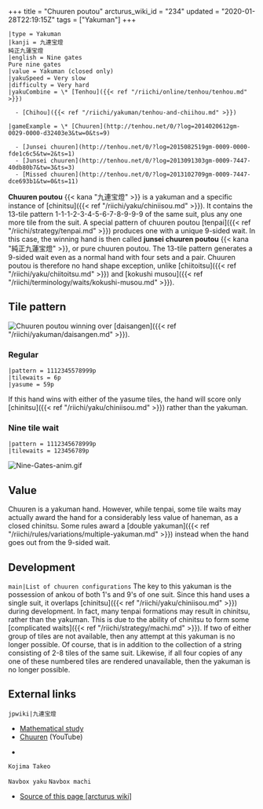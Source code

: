 +++
title = "Chuuren poutou"
arcturus_wiki_id = "234"
updated = "2020-01-28T22:19:15Z"
tags = ["Yakuman"]
+++

```yaku
|type = Yakuman
|kanji = 九連宝燈
純正九蓮宝燈
|english = Nine gates
Pure nine gates
|value = Yakuman (closed only)
|yakuSpeed = Very slow
|difficulty = Very hard
|yakuCombine = \* [Tenhou]({{< ref "/riichi/online/tenhou/tenhou.md" >}})

  - [Chihou]({{< ref "/riichi/yakuman/tenhou-and-chiihou.md" >}})

|gameExample = \* [Chuuren](http://tenhou.net/0/?log=2014020612gm-0029-0000-d32403e3&tw=0&ts=9)

  - [Junsei chuuren](http://tenhou.net/0/?log=2015082519gm-0009-0000-fde1c6c5&tw=2&ts=1)
  - [Junsei chuuren](http://tenhou.net/0/?log=2013091303gm-0009-7447-40db80b7&tw=3&ts=3)
  - [Missed chuuren](http://tenhou.net/0/?log=2013102709gm-0009-7447-dce693b1&tw=0&ts=11)

```

**Chuuren poutou** {{< kana "九連宝燈" >}} is a yakuman and a specific instance of
[chinitsu]({{< ref "/riichi/yaku/chiniisou.md" >}}). It contains the 13-tile pattern
1-1-1-2-3-4-5-6-7-8-9-9-9 of the same suit, plus any one more tile from the suit. A special pattern
of chuuren poutou [tenpai]({{< ref "/riichi/strategy/tenpai.md" >}}) produces one with a unique
9-sided wait. In this case, the winning hand is then called **junsei chuuren poutou**
{{< kana "純正九蓮宝燈" >}}, or pure chuuren poutou. The 13-tile pattern generates a 9-sided wait
even as a normal hand with four sets and a pair. Chuuren poutou is therefore no hand shape
exception, unlike [chiitoitsu]({{< ref "/riichi/yaku/chiitoitsu.md" >}}) and [kokushi
musou]({{< ref "/riichi/terminology/waits/kokushi-musou.md" >}}).

## Tile pattern

![Chuuren poutou winning over [daisangen]({{< ref "/riichi/yakuman/daisangen.md" >}}).](Chuuren_real.jpg "Chuuren poutou winning over daisangen.")

### Regular

```machi
|pattern = 1112345578999p
|tilewaits = 6p
|yasume = 59p
```

If this hand wins with either of the yasume tiles, the hand will score only
[chinitsu]({{< ref "/riichi/yaku/chiniisou.md" >}}) rather than the yakuman.

### Nine tile wait

```machi
|pattern = 1112345678999p
|tilewaits = 123456789p
```

![Nine-Gates-anim.gif](Nine-Gates-anim.gif "Nine-Gates-anim.gif")

## Value

Chuuren is a yakuman hand. However, while tenpai, some tile waits may actually award the hand for a
considerably less value of haneman, as a closed chinitsu. Some rules award a [double
yakuman]({{< ref "/riichi/rules/variations/multiple-yakuman.md" >}}) instead when the hand goes out
from the 9-sided wait.

## Development

`main|List of chuuren configurations` The key to this yakuman is the possession of ankou of both 1's
and 9's of one suit. Since this hand uses a single suit, it overlaps
[chinitsu]({{< ref "/riichi/yaku/chiniisou.md" >}}) during development. In fact, many tenpai
formations may result in chinitsu, rather than the yakuman. This is due to the ability of chinitsu
to form some [complicated waits]({{< ref "/riichi/strategy/machi.md" >}}). If two of either group of
tiles are not available, then any attempt at this yakuman is no longer possible. Of course, that is
in addition to the collection of a string consisting of 2-8 tiles of the same suit. Likewise, if all
four copies of any one of these numbered tiles are rendered unavailable, then the yakuman is no
longer possible.

## External links

`jpwiki|九連宝燈`

- [Mathematical study](https://scirate.com/arxiv/1707.07345)
- [Chuuren](https://www.youtube.com/watch?v=-7su2I_D0y4) (YouTube)

<!-- end list -->

-

    Kojima Takeo

`Navbox yaku` `Navbox machi`

- [Source of this page [arcturus wiki]](http://arcturus.su/wiki/Chuuren_poutou)
